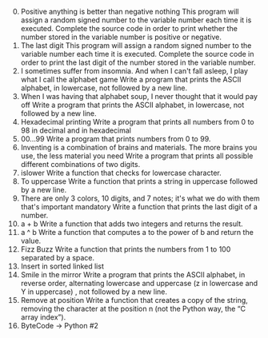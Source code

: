 0. Positive anything is better than negative nothing
This program will assign a random signed number to the variable number each time it is executed. Complete the source code in order to print whether the number stored in the variable number is positive or negative.
1. The last digit
This program will assign a random signed number to the variable number each time it is executed. Complete the source code in order to print the last digit of the number stored in the variable number.
2. I sometimes suffer from insomnia. And when I can't fall asleep, I play what I call the alphabet game
Write a program that prints the ASCII alphabet, in lowercase, not followed by a new line.
3. When I was having that alphabet soup, I never thought that it would pay off
Write a program that prints the ASCII alphabet, in lowercase, not followed by a new line.
4. Hexadecimal printing
Write a program that prints all numbers from 0 to 98 in decimal and in hexadecimal
5. 00...99
Write a program that prints numbers from 0 to 99.
6. Inventing is a combination of brains and materials. The more brains you use, the less material you need
Write a program that prints all possible different combinations of two digits.
7. islower
Write a function that checks for lowercase character.
8. To uppercase
Write a function that prints a string in uppercase followed by a new line.
9. There are only 3 colors, 10 digits, and 7 notes; it's what we do with them that's important
mandatory
Write a function that prints the last digit of a number.
10. a + b
Write a function that adds two integers and returns the result.
11. a ^ b
Write a function that computes a to the power of b and return the value.
12. Fizz Buzz
Write a function that prints the numbers from 1 to 100 separated by a space.
13. Insert in sorted linked list
14. Smile in the mirror
Write a program that prints the ASCII alphabet, in reverse order, alternating lowercase and uppercase (z in lowercase and Y in uppercase) , not followed by a new line.
15. Remove at position
Write a function that creates a copy of the string, removing the character at the position n (not the Python way, the “C array index”).
16. ByteCode -> Python #2
